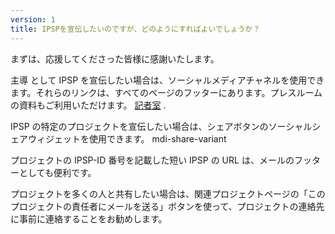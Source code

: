 ```yaml
---
version: 1
title: IPSPを宣伝したいのですが、どのようにすればよいでしょうか？
---
```


まずは、応援してくださった皆様に感謝いたします。

主導 として IPSP を宣伝したい場合は、ソーシャルメディアチャネルを使用できます。それらのリンクは、すべてのページのフッターにあります。プレスルームの資料もご利用いただけます。 [記者室](https://IP4SP.org/press_room) .

IPSP の特定のプロジェクトを宣伝したい場合は、シェアボタンのソーシャルシェアウィジェットを使用できます。 <v-avatar color="primary" size="24"><v-icon dark small> mdi-share-variant </v-icon> </v-avatar>

プロジェクトの IPSP-ID 番号を記載した短い IPSP の URL は、メールのフッターとしても便利です。

プロジェクトを多くの人と共有したい場合は、関連プロジェクトページの「このプロジェクトの責任者にメールを送る」ボタンを使って、プロジェクトの連絡先に事前に連絡することをお勧めします。
